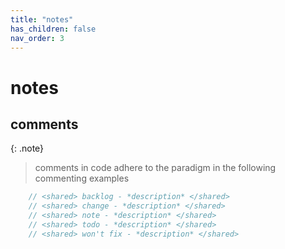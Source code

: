 ```yaml
---
title: "notes"
has_children: false
nav_order: 3
---
```


# notes

## comments

{: .note}
> comments in code adhere to the paradigm in the following commenting examples
```c++
    // <shared> backlog - *description* </shared>
    // <shared> change - *description* </shared>
    // <shared> note - *description* </shared>
    // <shared> todo - *description* </shared>
    // <shared> won't fix - *description* </shared>
```

